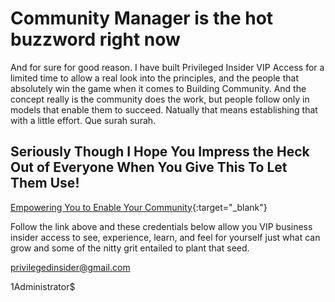 # Community Manager is the hot buzzword right now

And for sure for good reason. I have built Privileged Insider VIP Access for a limited time to allow a real look into the principles, and the people that absolutely win the game when it comes to Building Community.  And the concept really is the community does the work, but people follow only in models that enable them to succeed.  Natually that means establishing that with a little effort. Que surah surah. 

## Seriously Though I Hope You Impress the Heck Out of Everyone When You Give This To Let Them Use!

[Empowering You to Enable Your Community](http://margaretbock.bamboohr.com){:target="_blank"}

Follow the link above and these credentials below allow you VIP business insider access to see, experience, learn, and feel for yourself just what can grow and some of the nitty grit entailed to plant that seed.

privilegedinsider@gmail.com

1Administrator$
